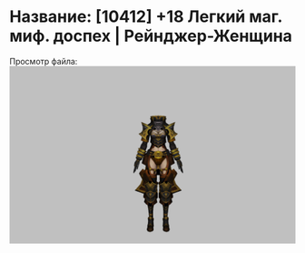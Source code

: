 # Название: [10412] +18 Легкий маг. миф. доспех | Рейнджер-Женщина

Просмотр файла:
![p030023.png](p030023.png)